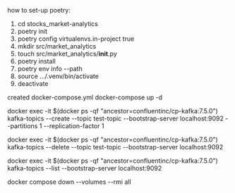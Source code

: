 how to set-up poetry:
1. cd stocks_market-analytics
2. poetry init
3. poetry config virtualenvs.in-project true
4. mkdir src/market_analytics
5. touch src/market_analytics/__init__.py
6. poetry install
7. poetry env info --path
8. source .../.venv/bin/activate
9. deactivate



created docker-compose.yml
docker-compose up -d

docker exec -it $(docker ps -qf "ancestor=confluentinc/cp-kafka:7.5.0") \
  kafka-topics --create --topic test-topic --bootstrap-server localhost:9092 --partitions 1 --replication-factor 1

docker exec -it $(docker ps -qf "ancestor=confluentinc/cp-kafka:7.5.0") \
  kafka-topics --delete --topic test-topic --bootstrap-server localhost:9092

  docker exec -it $(docker ps -qf "ancestor=confluentinc/cp-kafka:7.5.0") \
  kafka-topics --list --bootstrap-server localhost:9092

docker compose down --volumes --rmi all